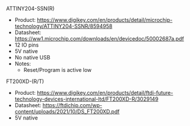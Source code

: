 ATTINY204-SSN(R)
- Product: https://www.digikey.com/en/products/detail/microchip-technology/ATTINY204-SSNR/8594958
- Datasheet: https://ww1.microchip.com/downloads/en/devicedoc/50002687a.pdf
- 12 IO pins
- 5V native
- No native USB
- Notes:
    - Reset/Program is active low

FT200XD-(R/T)
- Product: https://www.digikey.com/en/products/detail/ftdi-future-technology-devices-international-ltd/FT200XD-R/3029149
- Datasheet: https://ftdichip.com/wp-content/uploads/2021/10/DS_FT200XD.pdf
- 5V native